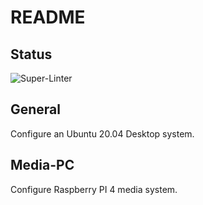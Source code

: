 # README

## Status

![Super-Linter](https://github.com/bondms/CppDemos/workflows/Super-Linter/badge.svg)

## General
Configure an Ubuntu 20.04 Desktop system.

## Media-PC
Configure Raspberry PI 4 media system.
